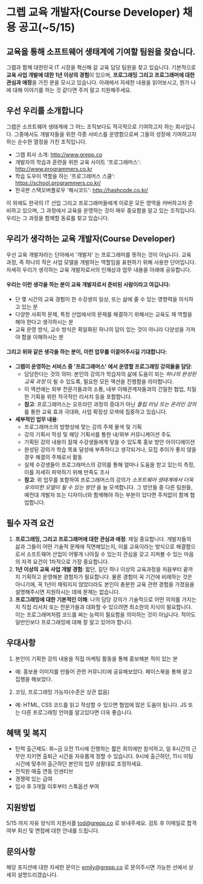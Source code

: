 # 그렙 교육 개발자(Course Developer) 채용 공고(~5/15)
## 교육을 통해 소프트웨어 생태계에 기여할 팀원을 찾습니다.
그렙과 함께 대한민국 IT 시장을 혁신해 갈 교육 담당 팀원을 찾고 있습니다. 기본적으로 **교육 사업 개발에 대한 1년 이상의 경험**이 있으며, **프로그래밍 그리고 프로그래머에 대한 관심과 애정**을 가진 분을 모시고 있습니다.
아래에서 자세한 내용을 읽어보시고, 뭔가 나에 대해 이야기를 하는 것 같다면 주저 말고 지원해주세요.

## 우선 우리를 소개합니다
그렙은 소프트웨어 생태계에 그 어느 조직보다도 적극적으로 기여하고자 하는 회사입니다. 그중에서도 개발자들을 위한 각종 서비스를 운영함으로써 그들의 성장에 기여하고자 하는 순수한 열정을 가진 조직입니다.

- 그렙 회사 소개: http://www.grepp.co
- 개발자의 학습과 훈련을 위한 교육 사이트 '프로그래머스': http://www.programmers.co.kr
- 학습 도우미 역할을 하는 '프로그래머스 스쿨': https://school.programmers.co.kr/
- 한국판 스택오버플로우 '해시코드': http://hashcode.co.kr/

이 외에도 한국의 IT 산업 그리고 프로그래머들에게 이로운 모든 영역을 커버하고자 준비하고 있으며, 그 과정에서 교육을 운영하는 것이 매우 중요함을 알고 있는 조직입니다. 우리는 그 과정을 함께할 동료를 찾고 있습니다.


## 우리가 생각하는 교육 개발자(Course Developer)
우선 교육 개발자라는 단어에서 '개발자' 는 프로그래머를 뜻하는 것이 아닙니다. 교육 과정, 즉 하나의 작은 사업 모델을 개발하는 역할임을 표현하기 위해 사용한 단어입니다. 자세히 우리가 생각하는 교육 개발자로서의 인재상과 업무 내용을 아래에 공유합니다.

#### 우리는 이런 생각을 하는 분이 교육 개발자로서 준비된 사람이라고 여깁니다:
- 단 몇 시간의 교육 경험이 한 수강생의 일상, 또는 삶에 줄 수 있는 영향력을 의식하고 있는 분
- 다양한 사회적 문제, 특정 산업에서의 문제를 해결하기 위해서는 교육도 제 역할을 해야 한다고 생각하시는 분
- 교육 운영 방식, 교수 방식은 획일화된 하나의 답이 있는 것이 아니라 다양성을 가져야 함을 이해하시는 분

#### 그리고 위와 같은 생각을 하는 분이, 이런 업무를 이끌어주시길 기대합니다:
- **그렙이 운영하는 서비스 중 '프로그래머스' 에서 운영할 프로그래밍 강의들을 담당**:
  * 담당한다는 것의 의미: 본인의 강의가 학습자의 삶에 도움이 되는 _하나의 완성된 교육 과정_ 이 될 수 있도록, 필요한 모든 액션을 진행함을 의미합니다.
  * 이 액션에는 외부 전문가들과의 소통, 내부 이해관계자들과의 긴밀한 협업, 치밀한 기획을 위한 적극적인 리서치 등을 포함합니다.
  * **참고**:  프로그래머스는 오프라인 과정의 증대가 아닌 _플립 러닝 또는 온라인 강의_ 를 통한 교육 효과 극대화, 사업 확장성 모색에 집중하고 있습니다.
- **세부적인 업무 내용**:
  * 프로그래머스의 방향성에 맞는 강의 주제 물색 및 기획
  * 강의 기획서 작성 및 해당 기획서를 통한 내/외부 커뮤니케이션 주도
  * 기획된 강의 내용이 잠재 수강생들에게 닿을 수 있도록 홍보 방안 아이디에이션
  * 완성된 강의가 학습 목표 달성에 부족하다고 생각되거나, 모집 추이가 좋지 않을 경우 해결의 주체로서 활동
  * 실제 수강생들이 프로그래머스의 강의를 통해 얼마나 도움을 받고 있는지 측정, 이를 자세히 파악하기 위해 만족도 조사
  * **참고**: 위 업무를 포함하여 프로그래머스의 강의가 _소프트웨어 생태계에서 더욱 유의미한 모델이 될 수 있는 방안_ 을 늘 모색합니다. 그 방안들 중 다른 팀원들, 예컨대 개발자 또는 디자이너와 함께해야 하는 부분이 있다면 주저없이 함께 협업합니다.

## 필수 자격 요건
1. **프로그래밍, 그리고 프로그래머에 대한 관심과 애정**: 제일 중요합니다. 개발자들의 삶과 그들이 어떤 기술적 문제에 직면해있는지, 이를 교육이라는 방식으로 해결함으로서 소프트웨어 산업이 어떻게 나아질 수 있는지 관심을 갖고 지켜볼 수 있는 마음의 자격 요건이 1차적으로 가장 중요합니다.
2. **1년 이상의 교육 사업 개발 경험**: 짧던, 길던 하나 이상의 교육과정을 처음부터 끝까지 기획하고 운영해본 경험자가 필요합니다. 물론 경험이 꼭 기간에 비례하는 것은 아니기에, 꼭 1년이 채워지지 않았더라도 본인이 충분한 교육 관련 경험을 가졌음을 설명해주시면 지원하시는 데에 문제는 없습니다.
3. **프로그래밍에 대한 기본적인 이해**: 나의 담당 강의가 기술적으로 어떤 의의를 가지는지 직접 리서치 또는 전문가들과 대화할 수 있으려면 최소한의 지식이 필요합니다. 이는 프로그래머처럼 코드를 짜는 능력이 필요함을 의미하는 것이 아닙니다. 적어도 일반인보다 프로그래밍에 대해 잘 알고 있어야 합니다.

## 우대사항
1. 본인이 기획한 강의 내용을 직접 마케팅 활동을 통해 홍보해본 적이 있는 분
  * 예: 홍보용 이미지를 만들어 관련 커뮤니티에 공유해보았다. 페이스북을 통해 광고 집행을 해보았다.
2. 코딩, 프로그래밍 가능자(수준은 상관 없음)
  * 예: HTML, CSS 코드를 읽고 작성할 수 있으면 협업에 많은 도움이 됩니다. JS 또는 다른 프로그래밍 언어를 알고있다면 더욱 좋습니다.

## 혜택 및 복지
- 탄력 출근제도: 화~금 오전 11시에 진행하는 짧은 회의에만 참석하고, 일 8시간의 근무만 지키면 출퇴근 시간을 자유롭게 정할 수 있습니다. 9시에 출근하던, 11시 미팅시간에 맞추어 출근하던 본인의 업무 상황대로 조정하세요.
- 전직원 매출 연동 인센티브
- 경쟁력 있는 급여
- 입사 후 3개월 이후부터 스톡옵션 부여

## 지원방법
5/15 까지 자유 양식의 지원서를 tod@grepp.co 로 보내주세요. 검토 후 이메일로 합격 여부 회신 및 면접에 대한 안내를 드립니다.

## 문의사항
해당 포지션에 대한 자세한 문의는 emily@grepp.co 로 문의주시면 가능한 선에서 상세히 설명드리겠습니다.
